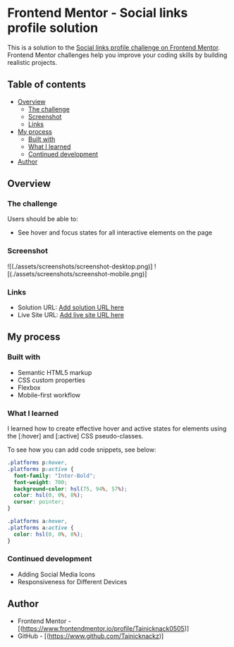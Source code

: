 # Frontend Mentor - Social links profile solution

This is a solution to the [Social links profile challenge on Frontend Mentor](https://www.frontendmentor.io/challenges/social-links-profile-UG32l9m6dQ). Frontend Mentor challenges help you improve your coding skills by building realistic projects. 

## Table of contents

- [Overview](#overview)
  - [The challenge](#the-challenge)
  - [Screenshot](#screenshot)
  - [Links](#links)
- [My process](#my-process)
  - [Built with](#built-with)
  - [What I learned](#what-i-learned)
  - [Continued development](#continued-development)
- [Author](#author)


## Overview

### The challenge

Users should be able to:

- See hover and focus states for all interactive elements on the page

### Screenshot

![(./assets/screenshots/screenshot-desktop.png)]
![(./assets/screenshots/screenshot-mobile.png)]

### Links

- Solution URL: [Add solution URL here](https://your-solution-url.com)
- Live Site URL: [Add live site URL here](https://your-live-site-url.com)

## My process

### Built with

- Semantic HTML5 markup
- CSS custom properties
- Flexbox
- Mobile-first workflow

### What I learned

I learned how to create effective hover and active states for elements using the [:hover] and [:active] CSS pseudo-classes.

To see how you can add code snippets, see below:


```css
.platforms p:hover,
.platforms p:active {
  font-family: "Inter-Bold";
  font-weight: 700;
  background-color: hsl(75, 94%, 57%);
  color: hsl(0, 0%, 8%);
  cursor: pointer;
}

.platforms a:hover,
.platforms a:active {
  color: hsl(0, 0%, 8%);
}
```

### Continued development

- Adding Social Media Icons
- Responsiveness for Different Devices

## Author

- Frontend Mentor - [(https://www.frontendmentor.io/profile/Tainicknack0505)]
- GitHub - [(https://www.github.com/Tainicknackz)]


